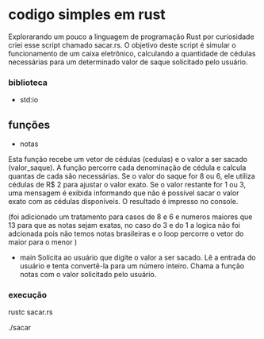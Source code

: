 # codigo simples em rust
Explorarando um pouco a linguagem de programação Rust por curiosidade criei esse script chamado sacar.rs. 
O objetivo deste script é simular o funcionamento de um caixa eletrônico, calculando a quantidade de cédulas necessárias para um determinado valor de saque solicitado pelo usuário.


### biblioteca 
- std:io

## funções 

- notas

Esta função recebe um vetor de cédulas (cedulas) e o valor a ser sacado (valor_saque).
A função percorre cada denominação de cédula e calcula quantas de cada são necessárias.
Se o valor do saque for 8 ou 6, ele utiliza cédulas de R$ 2 para ajustar o valor exato.
Se o valor restante for 1 ou 3, uma mensagem é exibida informando que não é possível sacar o valor exato com as cédulas disponíveis.
O resultado é impresso no console.

(foi adicionado um tratamento para casos de 8 e 6 e numeros maiores que 13 para que as notas sejam exatas, 
no caso do 3 e do 1 a logica não foi adcionada pois não temos notas brasileiras e o loop percorre o vetor 
do maior para o menor )

- main
Solicita ao usuário que digite o valor a ser sacado.
Lê a entrada do usuário e tenta convertê-la para um número inteiro.
Chama a função notas com o valor solicitado pelo usuário.

### execução

rustc sacar.rs


./sacar
